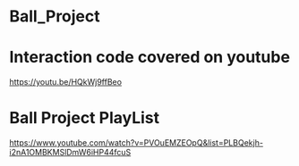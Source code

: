 # Ball_Project
# Interaction code covered on youtube 
https://youtu.be/HQkWj9ffBeo
# Ball Project PlayList
https://www.youtube.com/watch?v=PVOuEMZEOpQ&list=PLBQekjh-i2nA1OMBKMSlDmW6iHP44fcuS
